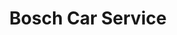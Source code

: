 ---
title: "Bosch Car Service"
url: /fredersdorf-vogelsdorf/bosch-car-service/
shop: Autowerkstatt
---